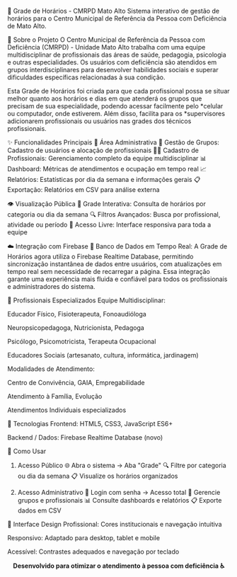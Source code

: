 📅 Grade de Horários - CMRPD Mato Alto
Sistema interativo de gestão de horários para o Centro Municipal de Referência da Pessoa com Deficiência de Mato Alto.

🎯 Sobre o Projeto
O Centro Municipal de Referência da Pessoa com Deficiência (CMRPD) - Unidade Mato Alto trabalha com uma equipe multidisciplinar de profissionais das áreas de saúde, pedagogia, psicologia e outras especialidades. Os usuários com deficiência são atendidos em grupos interdisciplinares para desenvolver habilidades sociais e superar dificuldades específicas relacionadas à sua condição.

Esta Grade de Horários foi criada para que cada profissional possa se situar melhor quanto aos horários e dias em que atenderá os grupos que precisam de sua especialidade, podendo acessar facilmente pelo *celular ou computador, onde estiverem. Além disso, facilita para os *supervisores adicionarem profissionais ou usuários nas grades dos técnicos profissionais.

✨ Funcionalidades Principais
🔐 Área Administrativa
👥 Gestão de Grupos: Cadastro de usuários e alocação de profissionais
👨‍⚕️ Cadastro de Profissionais: Gerenciamento completo da equipe multidisciplinar
📊 Dashboard: Métricas de atendimentos e ocupação em tempo real
📈 Relatórios: Estatísticas por dia da semana e informações gerais
📋 Exportação: Relatórios em CSV para análise externa

👁️ Visualização Pública
📅 Grade Interativa: Consulta de horários por categoria ou dia da semana
🔍 Filtros Avançados: Busca por profissional, atividade ou período
📱 Acesso Livre: Interface responsiva para toda a equipe

☁️ Integração com Firebase
📡 Banco de Dados em Tempo Real: A Grade de Horários agora utiliza o Firebase Realtime Database, permitindo sincronização instantânea de dados entre usuários, com atualizações em tempo real sem necessidade de recarregar a página. Essa integração garante uma experiência mais fluida e confiável para todos os profissionais e administradores do sistema.

🏥 Profissionais Especializados
Equipe Multidisciplinar:

Educador Físico, Fisioterapeuta, Fonoaudióloga

Neuropsicopedagoga, Nutricionista, Pedagoga

Psicólogo, Psicomotricista, Terapeuta Ocupacional

Educadores Sociais (artesanato, cultura, informática, jardinagem)

Modalidades de Atendimento:

Centro de Convivência, GAIA, Empregabilidade

Atendimento à Família, Evolução

Atendimentos Individuais especializados

🚀 Tecnologias
Frontend: HTML5, CSS3, JavaScript ES6+

Backend / Dados: Firebase Realtime Database (novo)

📱 Como Usar
1. Acesso Público
🌐 Abra o sistema → Aba "Grade"
🔍 Filtre por categoria ou dia da semana
📋 Visualize os horários organizados

2. Acesso Administrativo
🔐 Login com senha → Acesso total
👥 Gerencie grupos e profissionais
📊 Consulte dashboards e relatórios
📋 Exporte dados em CSV

🎨 Interface
Design Profissional: Cores institucionais e navegação intuitiva

Responsivo: Adaptado para desktop, tablet e mobile

Acessível: Contrastes adequados e navegação por teclado



<div align="center">
  <strong>Desenvolvido para otimizar o atendimento à pessoa com deficiência ♿</strong>
</div>
